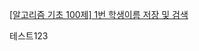 [[알고리즘 기초 100제] 1번 학생이름 저장 및 검색](https://www.youtube.com/watch?v=w023dXv03nk&list=PLVoihNyHW4xkm_KJ8_N8X7F6EQP4uSRyR&index=2)

테스트123
